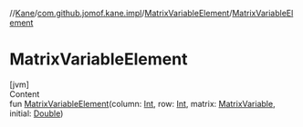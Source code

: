 //[Kane](../../index.md)/[com.github.jomof.kane.impl](../index.md)/[MatrixVariableElement](index.md)/[MatrixVariableElement](-matrix-variable-element.md)



# MatrixVariableElement  
[jvm]  
Content  
fun [MatrixVariableElement](-matrix-variable-element.md)(column: [Int](https://kotlinlang.org/api/latest/jvm/stdlib/kotlin/-int/index.html), row: [Int](https://kotlinlang.org/api/latest/jvm/stdlib/kotlin/-int/index.html), matrix: [MatrixVariable](../-matrix-variable/index.md), initial: [Double](https://kotlinlang.org/api/latest/jvm/stdlib/kotlin/-double/index.html))  



